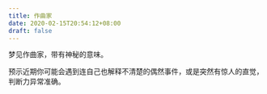 ```yaml
---
title: 作曲家
date: 2020-02-15T20:54:12+08:00
draft: false
---
```


梦见作曲家，带有神秘的意味。

预示近期你可能会遇到连自己也解释不清楚的偶然事件，或是突然有惊人的直觉，判断力异常准确。

